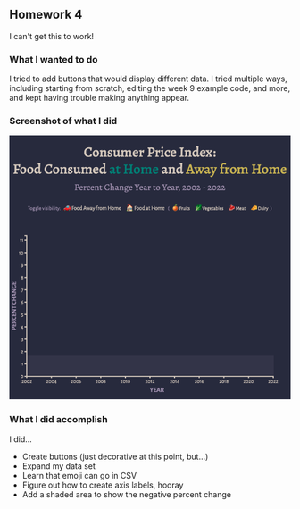 ## Homework 4

I can't get this to work!

### What I wanted to do
I tried to add buttons that would display different data. I tried multiple ways, including starting from scratch, editing the week 9 example code, and more, and kept having trouble making anything appear.

### Screenshot of what I did
![a graph with no data](screenshot.png)

### What I did accomplish
I did...
- Create buttons (just decorative at this point, but...)
- Expand my data set
- Learn that emoji can go in CSV
- Figure out how to create axis labels, hooray
- Add a shaded area to show the negative percent change

